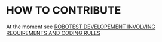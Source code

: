 # HOW TO CONTRIBUTE

At the moment see [ROBOTEST DEVELOPEMENT INVOLVING REQUIREMENTS AND CODING RULES](https://github.com/CastInfo/robotest#robotest-developement-involving-requirements-and-coding-rules)
